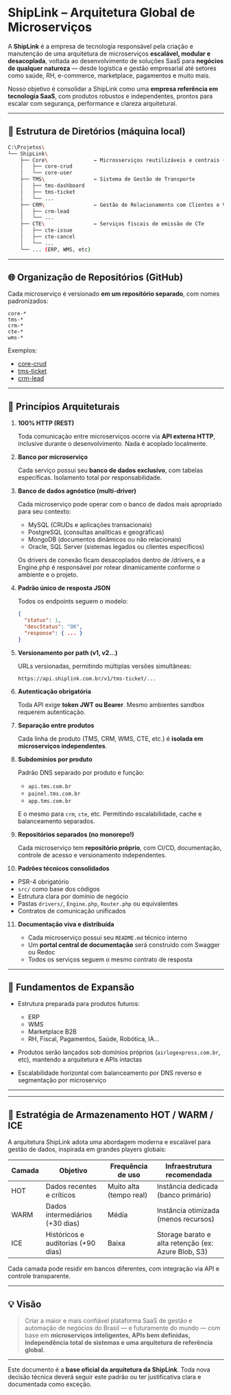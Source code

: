 # S&#8288;h&#8288;i&#8288;p&#8288;L&#8288;i&#8288;n&#8288;k – Arquitetura Global de Microserviços

A **ShipLink** é a empresa de tecnologia responsável pela criação e manutenção de uma arquitetura de microserviços **escalável, modular e desacoplada**, voltada ao desenvolvimento de soluções SaaS para **negócios de qualquer natureza** — desde logística e gestão empresarial até setores como saúde, RH, e-commerce, marketplace, pagamentos e muito mais.

Nosso objetivo é consolidar a ShipLink como uma **empresa referência em tecnologia SaaS**, com produtos robustos e independentes, prontos para escalar com segurança, performance e clareza arquitetural.

---

## 📁 Estrutura de Diretórios (máquina local)

```bash
C:\Projetos\
└── ShipLink\
    ├── Core\               ← Microsserviços reutilizáveis e centrais (ex: CRUD, Auth)
    │   ├── core-crud
    │   └── core-user
    ├── TMS\                ← Sistema de Gestão de Transporte
    │   ├── tms-dashboard
    │   ├── tms-ticket
    │   └── ...
    ├── CRM\                ← Gestão de Relacionamento com Clientes e Vendas
    │   ├── crm-lead
    │   └── ...
    ├── CTE\                ← Serviços fiscais de emissão de CTe
    │   ├── cte-issue
    │   ├── cte-cancel
    │   └── ...
    └── ... (ERP, WMS, etc)
```

---

## 🌐 Organização de Repositórios (GitHub)

Cada microserviço é versionado **em um repositório separado**, com nomes padronizados:

```
core-*
tms-*
crm-*
cte-*
wms-*
```

Exemplos:

* [c&#8288;o&#8288;r&#8288;e&#8288;-&#8288;c&#8288;r&#8288;u&#8288;d](https://github.com/shiplink-tech/core-crud)
* [t&#8288;m&#8288;s&#8288;-&#8288;t&#8288;i&#8288;c&#8288;k&#8288;e&#8288;t](https://github.com/shiplink-tech/tms-ticket)
* [&#8288;c&#8288;r&#8288;m&#8288;-&#8288;l&#8288;e&#8288;a&#8288;d&#8288;](https://github.com/shiplink-tech/crm-lead)

---

## 🧠 Princípios Arquiteturais

1. **100% HTTP (REST)**

   Toda comunicação entre microserviços ocorre via **API externa HTTP**, inclusive durante o desenvolvimento. Nada é acoplado localmente.

2. **Banco por microserviço**

   Cada serviço possui seu **banco de dados exclusivo**, com tabelas específicas. Isolamento total por responsabilidade.

3. **Banco de dados agnóstico (multi-driver)**

   Cada microserviço pode operar com o banco de dados mais apropriado para seu contexto:
   * MySQL (CRUDs e aplicações transacionais)
   * PostgreSQL (consultas analíticas e geográficas)
   * MongoDB (documentos d&#8288;i&#8288;n&#8288;â&#8288;m&#8288;i&#8288;c&#8288;o&#8288;s ou não relacionais)
   * Oracle, SQL Server (sistemas legados ou clientes específicos)

   Os drivers de conexão ficam desacoplados dentro de /drivers, e a Engine.php é responsável por r&#8288;o&#8288;t&#8288;e&#8288;ar dinamicamente conforme o ambiente e o projeto.

4. **Padrão único de resposta JSON**

   Todos os endpoints seguem o modelo:

   ```json
   {
     "status": 1,
     "descStatus": "OK",
     "response": { ... }
   }
   ```

5. **Versionamento por &#8288;p&#8288;a&#8288;t&#8288;h (v1, v2...)**

   URLs versionadas, permitindo múltiplas versões simultâneas:

   ```
   https://api.shiplink.com.br/v1/tms-ticket/...
   ```

6. **Autenticação obrigatória**

   Toda API exige **token JWT ou Bearer**. Mesmo ambientes sandbox requerem autenticação.

7. **Separação entre produtos**

   Cada linha de produto (TMS, CRM, WMS, CTE, etc.) é **isolada em microserviços independentes**.

8. **Subdomínios por produto**

   Padrão DNS separado por produto e função:

   * `api.tms.com.br`
   * `painel.tms.com.br`
   * `app.tms.com.br`

   E o mesmo para `crm`, `cte`, etc. Permitindo escalabilidade, cache e balanceamento separados.

9. **Repositórios separados (no monorepo!)**

   Cada microserviço tem **repositório próprio**, com CI/CD, documentação, controle de acesso e versionamento independentes.

10. **Padrões técnicos consolidados**

   * PSR-4 obrigatório
   * `src/` como base dos códigos
   * Estrutura clara por domínio de negócio
   * Pastas `drivers/`, `Engine.php`, `Router.php` ou equivalentes
   * Contratos de comunicação unificados

11. **Documentação viva e distribuída**

    * Cada microserviço possui seu `README.md` técnico interno
    * Um **portal central de documentação** será construído com Swagger ou Redoc
    * Todos os serviços seguem o mesmo contrato de resposta

---

## 🧱 Fundamentos de Expansão

* Estrutura preparada para produtos futuros:

  * ERP
  * WMS
  * M&#8288;a&#8288;r&#8288;k&#8288;e&#8288;t&#8288;p&#8288;l&#8288;a&#8288;c&#8288;e B2B
  * RH, Fiscal, Pagamentos, Saúde, Robótica, IA...
* Produtos serão lançados sob domínios próprios (`airlogexpress.com.br`, etc), mantendo a arquitetura e APIs intactas
* Escalabilidade horizontal com balanceamento por DNS reverso e segmentação por microserviço

---

--- 

## 🧊 Estratégia de Armazenamento HOT / WARM / ICE

A arquitetura ShipLink adota uma abordagem moderna e escalável para gestão de dados, inspirada em grandes players globais:



|Camada |Objetivo                           |Frequência de uso          |Infraestrutura recomendada                             |
|-------|-----------------------------------|---------------------------|-------------------------------------------------------|
|&#8288;H&#8288;O&#8288;T&#8288;    |Dados recentes e críticos	        |Muito alta (tempo real)    |Instância dedicada (banco primário)                    |
|&#8288;W&#8288;A&#8288;R&#8288;M&#8288;   |Dados intermediários (+30 dias)    |M&#8288;édia                      |Instância otimizada (menos recursos)                   |
|&#8288;I&#8288;C&#8288;E&#8288;    |Históricos e a&#8288;uditorias (+90 dias) |Baixa                      |S&#8288;torage barato e alta retenção (ex: Azure Blob, S3)    |

Cada camada pode residir em bancos diferentes, com integração via API e controle transparente.

---

## 💡 Visão

> Criar a maior e mais confiável plataforma SaaS de gestão e automação de negócios do Brasil — e futuramente do mundo — com base em **microserviços inteligentes, APIs bem definidas, independência total de sistemas e uma arquitetura de referência global**.

---

Este documento é a **base oficial da arquitetura da ShipLink**. Toda nova decisão técnica deverá seguir este padrão ou ter justificativa clara e documentada como exceção.
